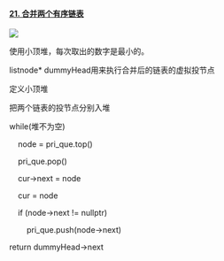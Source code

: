 #### [21. 合并两个有序链表](https://leetcode.cn/problems/merge-two-sorted-lists/)

![](C:\Users\Administrator\AppData\Roaming\marktext\images\2022-08-04-16-12-28-image.png)

使用小顶堆，每次取出的数字是最小的。

listnode* dummyHead用来执行合并后的链表的虚拟投节点

定义小顶堆

把两个链表的投节点分别入堆

while(堆不为空)

    node = pri_que.top()

    pri_que.pop()

    cur->next = node

    cur = node

    if (node->next != nullptr) 

        pri_que.push(node->next)

return dummyHead->next
